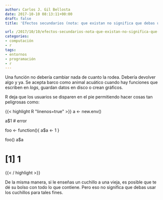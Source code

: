```yaml
---
author: Carlos J. Gil Bellosta
date: 2017-10-10 08:13:11+00:00
draft: false
title: 'Efectos secundarios (nota: que existan no significa que debas usarlos)'

url: /2017/10/10/efectos-secundarios-nota-que-existan-no-significa-que-debas-usarlos/
categories:
- computación
- r
tags:
- entornos
- programación
- r
---
```


Una función no debería cambiar nada de cuanto la rodea. Debería devolver algo y ya. Se acepta barco como animal acuático cuando hay funciones que escriben en _logs_, guardan datos en disco o crean gráficos.

R deja que los usuarios se disparen en el pie permitiendo hacer cosas tan peligrosas como:

{{< highlight R "linenos=true" >}}
a <- new.env()

a$1     # error

foo <- function(){
  a$a <- 1
}

foo()
a$a
# [1] 1
{{< / highlight >}}

De la misma manera, si le enseñas un cuchillo a una vieja, es posible que te dé su bolso con todo lo que contiene. Pero eso no significa que debas usar los cuchillos para tales fines.
